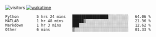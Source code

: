<!--[![Top Langs](https://github-readme-stats.vercel.app/api/top-langs/?username=OrangeSodahub&layout=compact)](https://github.com/anuraghazra/github-readme-stats)-->
<!--[![OrangeSodahub's GitHub stats](https://github-readme-stats.vercel.app/api?username=OrangeSodahub)](https://github.com/anuraghazra/github-readme-stats)-->
![visitors](https://visitor-badge.glitch.me/badge?page_id=OrangeSodahub)
[![wakatime](https://wakatime.com/badge/user/55e306c3-cea9-4c2e-9056-61b183dcb26a.svg)](https://wakatime.com/@55e306c3-cea9-4c2e-9056-61b183dcb26a)
<!--START_SECTION:waka-->

```text
Python        5 hrs 24 mins   ████████████████░░░░░░░░░   64.06 %
MATLAB        1 hr 48 mins    █████▒░░░░░░░░░░░░░░░░░░░   21.36 %
Markdown      1 hr 3 mins     ███░░░░░░░░░░░░░░░░░░░░░░   12.62 %
Other         6 mins          ▒░░░░░░░░░░░░░░░░░░░░░░░░   01.33 %
```

<!--END_SECTION:waka-->
